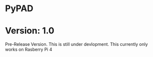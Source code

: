 # PyPAD

# Version: 1.0
Pre-Release Version. This is still under devlopment. This currently only works on Rasberry Pi 4


